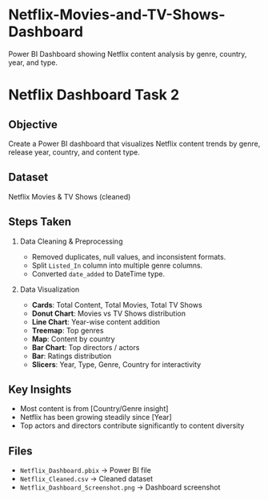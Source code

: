 # Netflix-Movies-and-TV-Shows-Dashboard
Power BI Dashboard showing Netflix content analysis by genre, country, year, and type.
# Netflix Dashboard Task 2

## Objective
Create a Power BI dashboard that visualizes Netflix content trends by genre, release year, country, and content type.

## Dataset
Netflix Movies & TV Shows (cleaned)

## Steps Taken
1. Data Cleaning & Preprocessing
   - Removed duplicates, null values, and inconsistent formats.
   - Split `Listed_In` column into multiple genre columns.
   - Converted `date_added` to DateTime type.

2. Data Visualization
   - **Cards**: Total Content, Total Movies, Total TV Shows
   - **Donut Chart**: Movies vs TV Shows distribution
   - **Line Chart**: Year-wise content addition
   - **Treemap**: Top genres
   - **Map**: Content by country
   - **Bar Chart**: Top directors / actors
   - **Bar**: Ratings distribution
   - **Slicers**: Year, Type, Genre, Country for interactivity

## Key Insights
- Most content is from [Country/Genre insight]  
- Netflix has been growing steadily since [Year]  
- Top actors and directors contribute significantly to content diversity  

## Files
- `Netflix_Dashboard.pbix` → Power BI file  
- `Netflix_Cleaned.csv` → Cleaned dataset  
- `Netflix_Dashboard_Screenshot.png` → Dashboard screenshot
